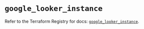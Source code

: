 # `google_looker_instance`

Refer to the Terraform Registry for docs: [`google_looker_instance`](https://registry.terraform.io/providers/hashicorp/google/6.40.0/docs/resources/looker_instance).
